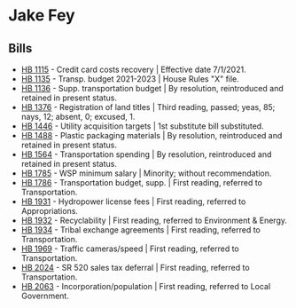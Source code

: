 # Jake Fey
## Bills
* [HB 1115](/bill/2021-22/hb/1115/) - Credit card costs recovery | Effective date 7/1/2021.
* [HB 1135](/bill/2021-22/hb/1135/) - Transp. budget 2021-2023 | House Rules "X" file.
* [HB 1136](/bill/2021-22/hb/1136/) - Supp. transportation budget | By resolution, reintroduced and retained in present status.
* [HB 1376](/bill/2021-22/hb/1376/) - Registration of land titles | Third reading, passed; yeas, 85; nays, 12; absent, 0; excused, 1.
* [HB 1446](/bill/2021-22/hb/1446/) - Utility acquisition targets | 1st substitute bill substituted.
* [HB 1488](/bill/2021-22/hb/1488/) - Plastic packaging materials | By resolution, reintroduced and retained in present status.
* [HB 1564](/bill/2021-22/hb/1564/) - Transportation spending | By resolution, reintroduced and retained in present status.
* [HB 1785](/bill/2021-22/hb/1785/) - WSP minimum salary | Minority; without recommendation.
* [HB 1786](/bill/2021-22/hb/1786/) - Transportation budget, supp. | First reading, referred to Transportation.
* [HB 1931](/bill/2021-22/hb/1931/) - Hydropower license fees | First reading, referred to Appropriations.
* [HB 1932](/bill/2021-22/hb/1932/) - Recyclability | First reading, referred to Environment & Energy.
* [HB 1934](/bill/2021-22/hb/1934/) - Tribal exchange agreements | First reading, referred to Transportation.
* [HB 1969](/bill/2021-22/hb/1969/) - Traffic cameras/speed | First reading, referred to Transportation.
* [HB 2024](/bill/2021-22/hb/2024/) - SR 520 sales tax deferral | First reading, referred to Transportation.
* [HB 2063](/bill/2021-22/hb/2063/) - Incorporation/population | First reading, referred to Local Government.
